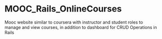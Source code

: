 # MOOC_Rails_OnlineCourses
Mooc website similar to coursera with instructor and student roles to manage and view courses, in addition to dashboard for CRUD Operations in Rails
